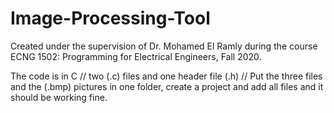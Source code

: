 # Image-Processing-Tool
Created under the supervision of Dr. Mohamed El Ramly during the course ECNG 1502: Programming for Electrical Engineers, Fall 2020. 

The code is in C // two (.c) files and one header file (.h) // Put the three files and the (.bmp) pictures in one folder, create a project and add all files and it should be working fine. 
